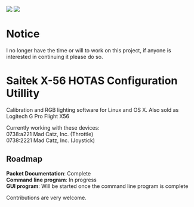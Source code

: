 ![](https://img.shields.io/github/license/Chryseus/x56linux) ![](https://img.shields.io/travis/Chryseus/x56linux)
# Notice
I no longer have the time or will to work on this project, if anyone is interested in continuing it please do so.

# Saitek X-56 HOTAS Configuration Utillity
Calibration and RGB lighting software for Linux and OS X.
Also sold as Logitech G Pro Flight X56

Currently working with these devices:  
0738:a221 Mad Catz, Inc. (Throttle)  
0738:2221 Mad Catz, Inc. (Joystick)

## Roadmap
**Packet Documentation**: Complete  
**Command line program**: In progress  
**GUI program**: Will be started once the command line program is complete

Contributions are very welcome.
